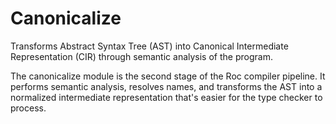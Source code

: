 # Canonicalize

Transforms Abstract Syntax Tree (AST) into Canonical Intermediate Representation (CIR) through semantic analysis of the program.

The canonicalize module is the second stage of the Roc compiler pipeline. It performs semantic analysis, resolves names, and transforms the AST into a normalized intermediate representation that's easier for the type checker to process.
